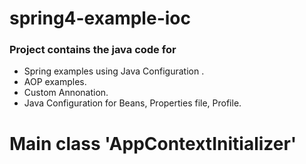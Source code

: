 # spring4-example-ioc

### Project contains the java code for 

- Spring examples using Java Configuration .
- AOP  examples.
- Custom Annonation.
- Java Configuration for Beans, Properties file, Profile.

# Main class 'AppContextInitializer'

